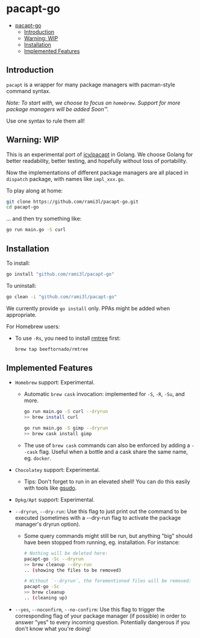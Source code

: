 # pacapt-go

- [pacapt-go](#pacapt-go)
  - [Introduction](#introduction)
  - [Warning: WIP](#warning-wip)
  - [Installation](#installation)
  - [Implemented Features](#implemented-features)

## Introduction

`pacapt` is a wrapper for many package managers with pacman-style command syntax.

_Note: To start with, we choose to focus on `homebrew`. Support for more package managers will be added Soon™._

Use one syntax to rule them all!

## Warning: WIP

This is an experimental port of [icy/pacapt] in Golang. We choose Golang for better readability, better testing, and hopefully without loss of portability.

Now the implementations of different package managers are all placed in `dispatch` package, with names like `impl_xxx.go`.

To play along at home:

```bash
git clone https://github.com/rami3l/pacapt-go.git
cd pacapt-go
```

... and then try something like:

```bash
go run main.go -S curl
```

## Installation

To install:

```bash
go install "github.com/rami3l/pacapt-go"
```

To uninstall:

```bash
go clean -i "github.com/rami3l/pacapt-go"
```

We currently provide `go install` only.
PPAs might be added when appropriate.

For Homebrew users:

- To use `-Rs`, you need to install [rmtree] first:

    ```bash
    brew tap beeftornado/rmtree
    ```

## Implemented Features

- `Homebrew` support: Experimental.
  
  - Automatic `brew cask` invocation: implemented for `-S`, `-R`, `-Su`, and more.
  
    ```bash
    go run main.go -S curl --dryrun
    >> brew install curl

    go run main.go -S gimp --dryrun
    >> brew cask install gimp
    ```

  - The use of `brew cask` commands can also be enforced by adding a `--cask` flag. Useful when a bottle and a cask share the same name, eg. `docker`.

- `Chocolatey` support: Experimental.

  - Tips: Don't forget to run in an elevated shell! You can do this easily with tools like [gsudo].

- `Dpkg/Apt` support: Experimental.

- `--dryrun`, `--dry-run`: Use this flag to just print out the command to be executed (sometimes with a --dry-run flag to activate the package manager's dryrun option).

  - Some query commands might still be run, but anything "big" should have been stopped from running, eg. installation. For instance:

    ```bash
    # Nothing will be deleted here:
    pacapt-go -Sc --dryrun
    >> brew cleanup --dry-run
    .. (showing the files to be removed)

    # Without `--dryrun`, the forementioned files will be removed:
    pacapt-go -Sc
    >> brew cleanup
    .. (cleaning up)
    ```

- `--yes`, `--noconfirm`, `--no-confirm`: Use this flag to trigger the corresponding flag of your package manager (if possible) in order to answer "yes" to every incoming question. Potentially dangerous if you don't know what you're doing!

[icy/pacapt]: https://github.com/icy/pacapt
[rmtree]: https://github.com/beeftornado/homebrew-rmtree
[gsudo]: https://github.com/gerardog/gsudo

